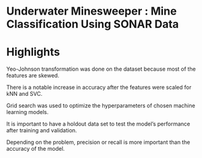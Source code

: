 # Underwater Minesweeper : Mine Classification Using SONAR Data

# Highlights

Yeo-Johnson transformation was done on the dataset because most of the features are skewed.

There is a notable increase in accuracy after the features were scaled for kNN and SVC.

Grid search was used to optimize the hyperparameters of chosen machine learning models.

It is important to have a holdout data set to test the model’s performance after training and validation.

Depending on the problem, precision or recall is more important than the accuracy of the model.
